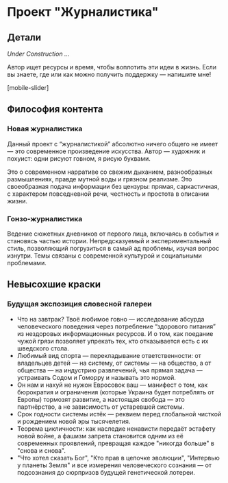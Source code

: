 # Проект "Журналистика"

## Детали

*Under Construction …*

Автор ищет ресурсы и время, чтобы воплотить эти идеи в жизнь. Если вы знаете, где или как можно получить поддержку — напишите мне!

[mobile-slider]

## Философия контента

### Новая журналистика

Данный проект с “журналистикой” абсолютно ничего общего не имеет — это современное произведение искусства. Автор — художник и похуист: одни рисуют говном, я рисую буквами. 

Это о современном нарративе со свежим дыханием, разнообразных размышлениях, правде мутной воды и грязном реализме. Это своеобразная подача информации без цензуры: прямая, саркастичная, с характером повседневной речи, честность и простота в описании жизни.

### Гонзо-журналистика

Ведение сюжетных дневников от первого лица, включаясь в события и становясь частью истории. Непредсказуемый и экспериментальный стиль, позволяющий погрузиться в самый ад проблемы, изучая вопрос изнутри. Темы связаны с современной культурой и социальными проблемами.

## Невысохшие краски

### Будущая экспозиция словесной галереи

- Что на завтрак? Твоё любимое говно — исследование абсурда человеческого поведения через потребление “здорового питания” из нездоровых информационных ресурсов. И о том, как поедание чужой грязи позволяет упрекать тех, кто отказывается есть с их шведского стола.
- Любимый вид спорта — перекладывание ответственности: от владельцев детей — на систему, от системы — на общество, а от общества — на индустрию развлечений, чья прямая задача — устраивать Содом и Гоморру и называть это нормой.
- Он нам и нахуй не нужон Евросовок ваш — манифест о том, как бюрократия и ограничения (которые Украина будет потреблять от Европы) тормозят развитие, а настоящая свобода — это партнёрство, а не зависимость от устаревшей системы.
- Срок годности системы истёк — реквием перед глобальной чисткой и рождением новой эры тысячелетия.
- Теорема цикличности: как наследие ненависти передаёт эстафету новой войне, а фашизм запрета становится одним из её современных проявлений, превращая каждое "никогда больше" в "снова и снова".
- "Что хотел сказать Бог", "Кто прав в цепочке эволюции", "Интервью у планеты Земля" и все измерения человеческого сознания — от подсознания до сюрпризов будущей генетической лотереи.